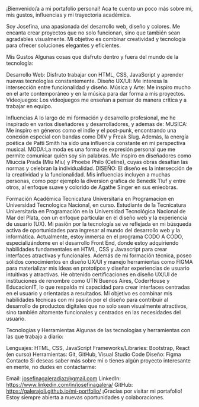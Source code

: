 
¡Bienvenido/a a mi portafolio personal! Aca te cuento un poco más sobre mí, mis gustos, influencias y mi trayectoria académica.


Soy Josefina, una apasionada del desarrollo web, diseño y colores. Me encanta crear proyectos que no solo funcionan, sino que también sean agradables visualmente. Mi objetivo es combinar creatividad y tecnología para ofrecer soluciones elegantes y eficientes.

Mis Gustos
Algunas cosas que disfruto dentro y fuera del mundo de la tecnología:

Desarrollo Web: Disfruto trabajar con HTML, CSS, JavaScript y aprender nuevas tecnologías constantemente.
Diseño UX/UI: Me interesa la intersección entre funcionalidad y diseño.
Música y Arte: Me inspiro mucho en el arte contemporáneo y en la música para dar forma a mis proyectos.
Videojuegos: Los videojuegos me enseñan a pensar de manera crítica y a trabajar en equipo.

Influencias
A lo largo de mi formación y desarrollo profesional, me he inspirado en varios diseñadores y desarrolladores, y ademas de: MUSICA: Me inspiro en géneros como el indie y el post-punk, encontrando una conexión especial con bandas como DIIV y Freak Slug. Además, la energía poética de Patti Smith ha sido una influencia constante en mi perspectiva musical. MODA:La moda es una forma de expresión personal que me permite comunicar quién soy sin palabras. Me inspiro en diseñadores como Miuccia Prada (Miu Miu) y Phoebe Philo (Celine), cuyas obras desafían las normas y celebran la individualidad. DISEÑO: El diseño es la intersección de la creatividad y la funcionalidad. Mis influencias incluyen a muchas personas, como popr ejemplo la diversion grafica de Benedik Tluf y entre otros, al enfoque suave y colorido de Agathe Singer en sus enieobras.

Formación Académica
Tecnicatura Universitaria en Programacion en Universidad Tecnologica Nacional, en curso.
Estudiante de la Tecnicatura Universitaria en Programación en la Universidad Tecnológica Nacional de Mar del Plata, con un enfoque particular en el diseño web y la experiencia de usuario (UX). Mi pasión por la tecnología se ve reflejada en mi búsqueda activa de oportunidades para ingresar al mundo del desarrollo web y la informática. Actualmente, estoy inmersa en el programa CODO A CODO, especializándome en el desarrollo Front End, donde estoy adquiriendo habilidades fundamentales en HTML, CSS y Javascript para crear interfaces atractivas y funcionales. Además de mi formación técnica, poseo sólidos conocimientos en diseño UX/UI y manejo herramientas como FIGMA para materializar mis ideas en prototipos y diseñar experiencias de usuario intuitivas y atractivas. He obtenido certificaciones en diseño UX/UI de instituciones de renombre como UTN Buenos Aires, CoderHouse y EducacionIT, lo que respalda mi capacidad para crear interfaces centradas en el usuario y orientadas a resultados. Mi objetivo es combinar mis habilidades técnicas con mi pasión por el diseño para contribuir al desarrollo de productos digitales que no solo sean visualmente atractivos, sino también altamente funcionales y centrados en las necesidades del usuario.

Tecnologías y Herramientas
Algunas de las tecnologías y herramientas con las que trabajo a diario:

Lenguajes: HTML, CSS, JavaScript
Frameworks/Libraries: Bootstrap, React (en curso)
Herramientas: Git, GitHub, Visual Studio Code
Diseño: Figma
Contacto
Si deseas saber más sobre mí o tienes algún proyecto interesante en mente, no dudes en contactarme:

Email: josefinagaleradiaz@gmail.com
LinkedIn: https://www.linkedin.com/in/josefinagalera/
GitHub: https://galerajoli.github.io/mi-portfolio/
¡Gracias por visitar mi portafolio! Estoy siempre abierta a nuevas oportunidades y colaboraciones.
